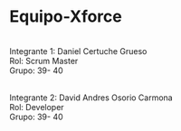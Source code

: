 # Equipo-Xforce

\
Integrante 1: Daniel Certuche Grueso \
Rol: Scrum Master \
Grupo: 39- 40

\
Integrante 2: David Andres Osorio Carmona \
Rol: Developer \
Grupo: 39- 40